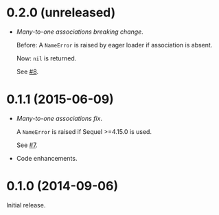# 0.2.0 (unreleased)

* *Many-to-one associations breaking change*.

  Before: A `NameError` is raised by eager loader if association is absent.

  Now: `nil` is returned.

  See [#8](https://github.com/jackdempsey/sequel_polymorphic/issues/8).

# 0.1.1 (2015-06-09)

* *Many-to-one associations fix*.

  A `NameError` is raised if Sequel >=4.15.0 is used.

  See [#7](https://github.com/jackdempsey/sequel_polymorphic/issues/7).

* Code enhancements.

# 0.1.0 (2014-09-06)

Initial release.
